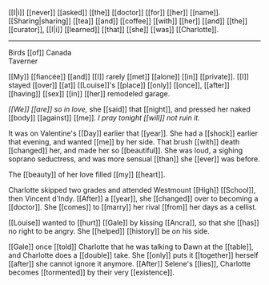 [[I|i]] [[never]] [[asked]] [[the]] [[doctor]] [[for]] [[her]] [[name]]. [[Sharing|sharing]] [[tea]] [[and]] [[coffee]] [[with]] [[her]] [[and]] [[the]] [[curator]], [[I|i]] [[learned]] [[that]] [[she]] [[was]] [[Charlotte]].

* * *
Birds [[of]] Canada  
Taverner  
  
[[My]] [[fiancée]] [[and]] [[I]] rarely [[met]] [[alone]] [[in]] [[private]]. [[I]] stayed [[over]] [[at]] [[Louise]]'s [[place]] [[only]] [[once]], [[after]] [[having]] [[sex]] [[in]] [[her]] remodeled garage.  
  
_[[We]] [[are]] so in love,_ she [[said]] that [[night]], and pressed her naked [[body]] [[against]] [[me]]. _I pray tonight [[will]] not ruin it._  
  
It was on Valentine's [[Day]] earlier that [[year]]. She had a [[shock]] earlier that evening, and wanted [[me]] by her side. That brush [[with]] death [[changed]] her, and made her so [[beautiful]]. She was loud, a sighing soprano seductress, and was more sensual [[than]] she [[ever]] was before.  
  
The [[beauty]] of her love filled [[my]] [[heart]].  
  
  
Charlotte skipped two grades and attended Westmount [[High]] [[School]], then Vincent d'Indy. [[After]] a [[year]], she [[changed]] over to becoming a [[doctor]]. She [[comes]] to [[marry]] her rival [[from]] her days as a cellist.  
  
[[Louise]] wanted to [[hurt]] [[Gale]] by kissing [[Ancra]], so that she [[has]] no right to be angry. She [[helped]] [[history]] be on his side.  
  
[[Gale]] once [[told]] Charlotte that he was talking to Dawn at the [[table]], and Charlotte does a [[double]] take. She [[only]] puts it [[together]] herself [[after]] she cannot ignore it anymore. [[After]] Selene's [[lies]], Charlotte becomes [[tormented]] by their very [[existence]].  
  

